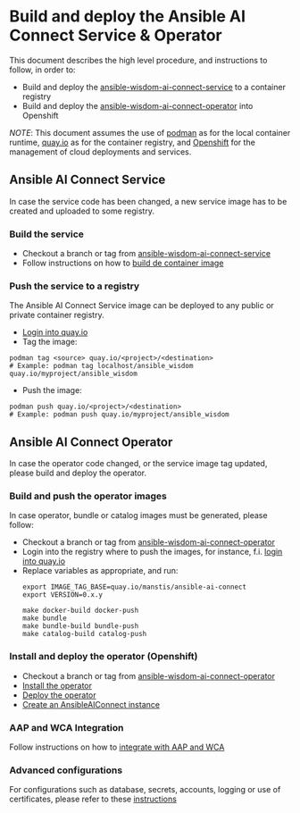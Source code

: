 # Build and deploy the Ansible AI Connect Service & Operator

This document describes the high level procedure, and instructions to follow, in order to:
- Build and deploy the [ansible-wisdom-ai-connect-service](https://github.com/ansible/ansible-ai-connect-service) to a container registry
- Build and deploy the [ansible-wisdom-ai-connect-operator](https://github.com/ansible/ansible-ai-connect-operator) into Openshift

_NOTE_: This document assumes the use of [podman](https://podman.io/) as for the local container runtime, 
[quay.io](https://quay.io/) as for the container registry, 
and [Openshift](https://www.redhat.com/en/technologies/cloud-computing/openshift) for the management of cloud deployments and services.

## Ansible AI Connect Service

In case the service code has been changed, a new service image has to be created and uploaded to some registry. 

### Build the service

- Checkout a branch or tag from [ansible-wisdom-ai-connect-service](https://github.com/ansible/ansible-ai-connect-service)
- Follow instructions on how to [build de container image](https://github.com/ansible/ansible-ai-connect-service?tab=readme-ov-file#running-the-django-application-standalone-from-container)

### Push the service to a registry

The Ansible AI Connect Service image can be deployed to any public or private container registry.

- [Login into quay.io](https://quay.io/tutorial/)
- Tag the image:
```
podman tag <source> quay.io/<project>/<destination>
# Example: podman tag localhost/ansible_wisdom quay.io/myproject/ansible_wisdom
```
- Push the image:
```
podman push quay.io/<project>/<destination>
# Example: podman push quay.io/myproject/ansible_wisdom
```

## Ansible AI Connect Operator

In case the operator code changed, or the service image tag updated, please build and deploy the operator.

### Build and push the operator images

In case operator, bundle or catalog images must be generated, please follow:

- Checkout a branch or tag from [ansible-wisdom-ai-connect-operator](https://github.com/ansible/ansible-ai-connect-operator)
- Login into the registry where to push the images, for instance, f.i. [login into quay.io](https://quay.io/tutorial/) 
- Replace variables as appropriate, and run:
  ```
  export IMAGE_TAG_BASE=quay.io/manstis/ansible-ai-connect
  export VERSION=0.x.y
  
  make docker-build docker-push
  make bundle
  make bundle-build bundle-push
  make catalog-build catalog-push
  ```

### Install and deploy the operator (Openshift)

- Checkout a branch or tag from [ansible-wisdom-ai-connect-operator](https://github.com/ansible/ansible-ai-connect-operator)
- [Install the operator](../README.md#install-the-ansible-ai-connect-operator)
- [Deploy the operator](running-on-openshift-rosa-cluster.md)
- [Create an AnsibleAIConnect instance](running-on-openshift-rosa-cluster.md#create-an-ansibleaiconnect-instance)

### AAP and WCA Integration

Follow instructions on how to [integrate with AAP and WCA](aap-wca-integrations.md)

### Advanced configurations

For configurations such as database, secrets, accounts, logging or use of certificates, please refer to these [instructions](../README.md#advanced-configuration)

